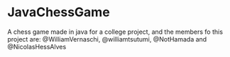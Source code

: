 # JavaChessGame
A chess game made in java for a college project, and the members fo this project are: @WilliamVernaschi, @williamtsutumi, @NotHamada and @NicolasHessAlves

